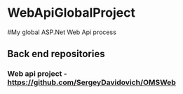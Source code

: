 # WebApiGlobalProject
#My global ASP.Net Web Api process

## Back end repositories
### Web api project - https://github.com/SergeyDavidovich/OMSWeb
